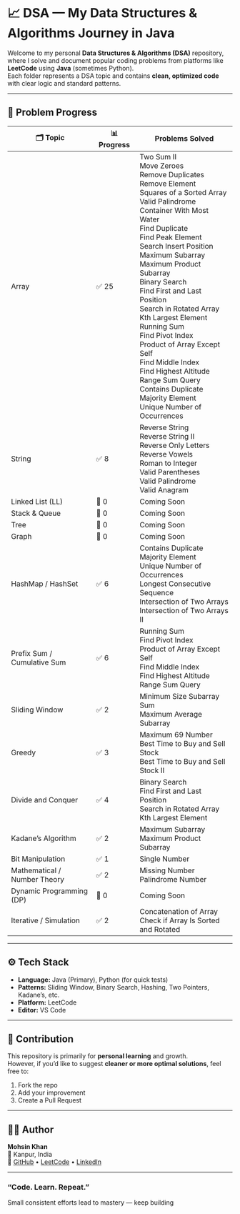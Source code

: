 # 📈 DSA — My Data Structures & Algorithms Journey in Java  

Welcome to my personal **Data Structures & Algorithms (DSA)** repository, where I solve and document popular coding problems from platforms like **LeetCode** using **Java** (sometimes Python).  
Each folder represents a DSA topic and contains **clean, optimized code** with clear logic and standard patterns.


---

## 🧩 Problem Progress

| 🗂️ Topic | 📊 Progress | Problems Solved |
|-----------|------------|----------------|
| Array | ✅ 25 | Two Sum II<br>Move Zeroes<br>Remove Duplicates<br>Remove Element<br>Squares of a Sorted Array<br>Valid Palindrome<br>Container With Most Water<br>Find Duplicate<br>Find Peak Element<br>Search Insert Position<br>Maximum Subarray<br>Maximum Product Subarray<br>Binary Search<br>Find First and Last Position<br>Search in Rotated Array<br>Kth Largest Element<br>Running Sum<br>Find Pivot Index<br>Product of Array Except Self<br>Find Middle Index<br>Find Highest Altitude<br>Range Sum Query<br>Contains Duplicate<br>Majority Element<br>Unique Number of Occurrences |
| String | ✅ 8 | Reverse String<br>Reverse String II<br>Reverse Only Letters<br>Reverse Vowels<br>Roman to Integer<br>Valid Parentheses<br>Valid Palindrome<br>Valid Anagram |
| Linked List (LL) | 🚧 0 | Coming Soon |
| Stack & Queue | 🚧 0 | Coming Soon |
| Tree | 🚧 0 | Coming Soon |
| Graph | 🚧 0 | Coming Soon |
| HashMap / HashSet | ✅ 6 | Contains Duplicate<br>Majority Element<br>Unique Number of Occurrences<br>Longest Consecutive Sequence<br>Intersection of Two Arrays<br>Intersection of Two Arrays II |
| Prefix Sum / Cumulative Sum | ✅ 6 | Running Sum<br>Find Pivot Index<br>Product of Array Except Self<br>Find Middle Index<br>Find Highest Altitude<br>Range Sum Query |
| Sliding Window | ✅ 2 | Minimum Size Subarray Sum<br>Maximum Average Subarray |
| Greedy | ✅ 3 | Maximum 69 Number<br>Best Time to Buy and Sell Stock<br>Best Time to Buy and Sell Stock II |
| Divide and Conquer | ✅ 4 | Binary Search<br>Find First and Last Position<br>Search in Rotated Array<br>Kth Largest Element |
| Kadane’s Algorithm | ✅ 2 | Maximum Subarray<br>Maximum Product Subarray |
| Bit Manipulation | ✅ 1 | Single Number |
| Mathematical / Number Theory | ✅ 2 | Missing Number<br>Palindrome Number |
| Dynamic Programming (DP) | 🚧 0 | Coming Soon |
| Iterative / Simulation | ✅ 2 | Concatenation of Array<br>Check if Array Is Sorted and Rotated |

---

## ⚙️ Tech Stack

- **Language:** Java (Primary), Python (for quick tests)  
- **Patterns:** Sliding Window, Binary Search, Hashing, Two Pointers, Kadane’s, etc.  
- **Platform:** LeetCode  
- **Editor:** VS Code  



---

## 💬 Contribution

This repository is primarily for **personal learning** and growth.  
However, if you’d like to suggest **cleaner or more optimal solutions**, feel free to:
1. Fork the repo  
2. Add your improvement  
3. Create a Pull Request  

---

## 👨‍💻 Author

**Mohsin Khan**  
📍 Kanpur, India  
🔗 [GitHub](https://github.com/mohsinkhan85090) • [LeetCode](https://leetcode.com/u/mohsin85090) • [LinkedIn](https://linkedin.com/in/mohsin-khan-aiml)

---

###  “Code. Learn. Repeat.”  
Small consistent efforts lead to mastery — keep building 
